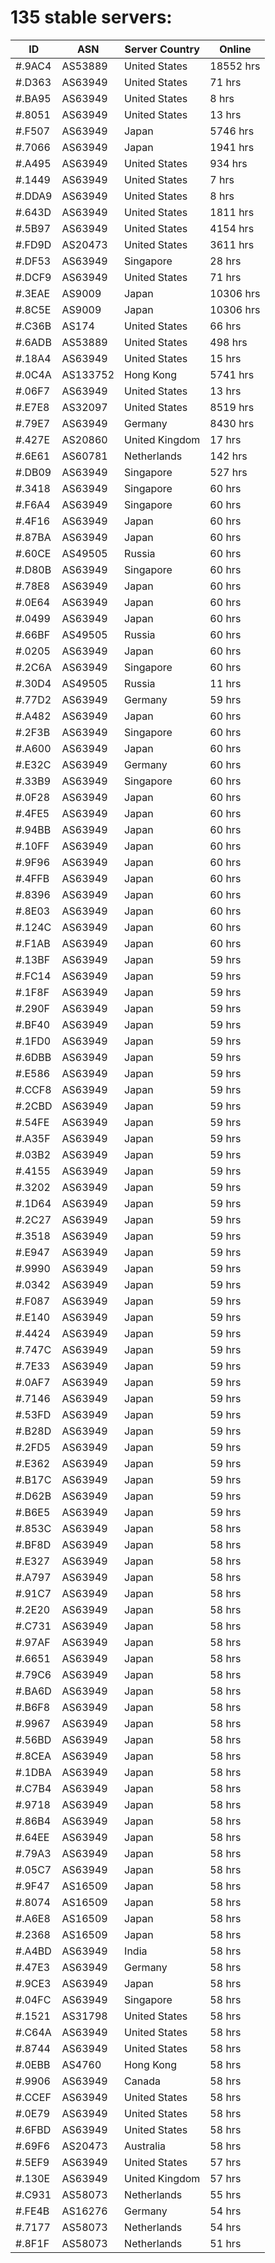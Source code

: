 # 135 stable servers:

| ID | ASN | Server Country | Online |
| ------ | ------ | ------ | ------ |
| #.9AC4 | AS53889 | United States | 18552 hrs |
| #.D363 | AS63949 | United States | 71 hrs |
| #.BA95 | AS63949 | United States | 8 hrs |
| #.8051 | AS63949 | United States | 13 hrs |
| #.F507 | AS63949 | Japan | 5746 hrs |
| #.7066 | AS63949 | Japan | 1941 hrs |
| #.A495 | AS63949 | United States | 934 hrs |
| #.1449 | AS63949 | United States | 7 hrs |
| #.DDA9 | AS63949 | United States | 8 hrs |
| #.643D | AS63949 | United States | 1811 hrs |
| #.5B97 | AS63949 | United States | 4154 hrs |
| #.FD9D | AS20473 | United States | 3611 hrs |
| #.DF53 | AS63949 | Singapore | 28 hrs |
| #.DCF9 | AS63949 | United States | 71 hrs |
| #.3EAE | AS9009 | Japan | 10306 hrs |
| #.8C5E | AS9009 | Japan | 10306 hrs |
| #.C36B | AS174 | United States | 66 hrs |
| #.6ADB | AS53889 | United States | 498 hrs |
| #.18A4 | AS63949 | United States | 15 hrs |
| #.0C4A | AS133752 | Hong Kong | 5741 hrs |
| #.06F7 | AS63949 | United States | 13 hrs |
| #.E7E8 | AS32097 | United States | 8519 hrs |
| #.79E7 | AS63949 | Germany | 8430 hrs |
| #.427E | AS20860 | United Kingdom | 17 hrs |
| #.6E61 | AS60781 | Netherlands | 142 hrs |
| #.DB09 | AS63949 | Singapore | 527 hrs |
| #.3418 | AS63949 | Singapore | 60 hrs |
| #.F6A4 | AS63949 | Singapore | 60 hrs |
| #.4F16 | AS63949 | Japan | 60 hrs |
| #.87BA | AS63949 | Japan | 60 hrs |
| #.60CE | AS49505 | Russia | 60 hrs |
| #.D80B | AS63949 | Singapore | 60 hrs |
| #.78E8 | AS63949 | Japan | 60 hrs |
| #.0E64 | AS63949 | Japan | 60 hrs |
| #.0499 | AS63949 | Japan | 60 hrs |
| #.66BF | AS49505 | Russia | 60 hrs |
| #.0205 | AS63949 | Japan | 60 hrs |
| #.2C6A | AS63949 | Singapore | 60 hrs |
| #.30D4 | AS49505 | Russia | 11 hrs |
| #.77D2 | AS63949 | Germany | 59 hrs |
| #.A482 | AS63949 | Japan | 60 hrs |
| #.2F3B | AS63949 | Singapore | 60 hrs |
| #.A600 | AS63949 | Japan | 60 hrs |
| #.E32C | AS63949 | Germany | 60 hrs |
| #.33B9 | AS63949 | Singapore | 60 hrs |
| #.0F28 | AS63949 | Japan | 60 hrs |
| #.4FE5 | AS63949 | Japan | 60 hrs |
| #.94BB | AS63949 | Japan | 60 hrs |
| #.10FF | AS63949 | Japan | 60 hrs |
| #.9F96 | AS63949 | Japan | 60 hrs |
| #.4FFB | AS63949 | Japan | 60 hrs |
| #.8396 | AS63949 | Japan | 60 hrs |
| #.8E03 | AS63949 | Japan | 60 hrs |
| #.124C | AS63949 | Japan | 60 hrs |
| #.F1AB | AS63949 | Japan | 60 hrs |
| #.13BF | AS63949 | Japan | 59 hrs |
| #.FC14 | AS63949 | Japan | 59 hrs |
| #.1F8F | AS63949 | Japan | 59 hrs |
| #.290F | AS63949 | Japan | 59 hrs |
| #.BF40 | AS63949 | Japan | 59 hrs |
| #.1FD0 | AS63949 | Japan | 59 hrs |
| #.6DBB | AS63949 | Japan | 59 hrs |
| #.E586 | AS63949 | Japan | 59 hrs |
| #.CCF8 | AS63949 | Japan | 59 hrs |
| #.2CBD | AS63949 | Japan | 59 hrs |
| #.54FE | AS63949 | Japan | 59 hrs |
| #.A35F | AS63949 | Japan | 59 hrs |
| #.03B2 | AS63949 | Japan | 59 hrs |
| #.4155 | AS63949 | Japan | 59 hrs |
| #.3202 | AS63949 | Japan | 59 hrs |
| #.1D64 | AS63949 | Japan | 59 hrs |
| #.2C27 | AS63949 | Japan | 59 hrs |
| #.3518 | AS63949 | Japan | 59 hrs |
| #.E947 | AS63949 | Japan | 59 hrs |
| #.9990 | AS63949 | Japan | 59 hrs |
| #.0342 | AS63949 | Japan | 59 hrs |
| #.F087 | AS63949 | Japan | 59 hrs |
| #.E140 | AS63949 | Japan | 59 hrs |
| #.4424 | AS63949 | Japan | 59 hrs |
| #.747C | AS63949 | Japan | 59 hrs |
| #.7E33 | AS63949 | Japan | 59 hrs |
| #.0AF7 | AS63949 | Japan | 59 hrs |
| #.7146 | AS63949 | Japan | 59 hrs |
| #.53FD | AS63949 | Japan | 59 hrs |
| #.B28D | AS63949 | Japan | 59 hrs |
| #.2FD5 | AS63949 | Japan | 59 hrs |
| #.E362 | AS63949 | Japan | 59 hrs |
| #.B17C | AS63949 | Japan | 59 hrs |
| #.D62B | AS63949 | Japan | 59 hrs |
| #.B6E5 | AS63949 | Japan | 59 hrs |
| #.853C | AS63949 | Japan | 58 hrs |
| #.BF8D | AS63949 | Japan | 58 hrs |
| #.E327 | AS63949 | Japan | 58 hrs |
| #.A797 | AS63949 | Japan | 58 hrs |
| #.91C7 | AS63949 | Japan | 58 hrs |
| #.2E20 | AS63949 | Japan | 58 hrs |
| #.C731 | AS63949 | Japan | 58 hrs |
| #.97AF | AS63949 | Japan | 58 hrs |
| #.6651 | AS63949 | Japan | 58 hrs |
| #.79C6 | AS63949 | Japan | 58 hrs |
| #.BA6D | AS63949 | Japan | 58 hrs |
| #.B6F8 | AS63949 | Japan | 58 hrs |
| #.9967 | AS63949 | Japan | 58 hrs |
| #.56BD | AS63949 | Japan | 58 hrs |
| #.8CEA | AS63949 | Japan | 58 hrs |
| #.1DBA | AS63949 | Japan | 58 hrs |
| #.C7B4 | AS63949 | Japan | 58 hrs |
| #.9718 | AS63949 | Japan | 58 hrs |
| #.86B4 | AS63949 | Japan | 58 hrs |
| #.64EE | AS63949 | Japan | 58 hrs |
| #.79A3 | AS63949 | Japan | 58 hrs |
| #.05C7 | AS63949 | Japan | 58 hrs |
| #.9F47 | AS16509 | Japan | 58 hrs |
| #.8074 | AS16509 | Japan | 58 hrs |
| #.A6E8 | AS16509 | Japan | 58 hrs |
| #.2368 | AS16509 | Japan | 58 hrs |
| #.A4BD | AS63949 | India | 58 hrs |
| #.47E3 | AS63949 | Germany | 58 hrs |
| #.9CE3 | AS63949 | Japan | 58 hrs |
| #.04FC | AS63949 | Singapore | 58 hrs |
| #.1521 | AS31798 | United States | 58 hrs |
| #.C64A | AS63949 | United States | 58 hrs |
| #.8744 | AS63949 | United States | 58 hrs |
| #.0EBB | AS4760 | Hong Kong | 58 hrs |
| #.9906 | AS63949 | Canada | 58 hrs |
| #.CCEF | AS63949 | United States | 58 hrs |
| #.0E79 | AS63949 | United States | 58 hrs |
| #.6FBD | AS63949 | United States | 58 hrs |
| #.69F6 | AS20473 | Australia | 58 hrs |
| #.5EF9 | AS63949 | United States | 57 hrs |
| #.130E | AS63949 | United Kingdom | 57 hrs |
| #.C931 | AS58073 | Netherlands | 55 hrs |
| #.FE4B | AS16276 | Germany | 54 hrs |
| #.7177 | AS58073 | Netherlands | 54 hrs |
| #.8F1F | AS58073 | Netherlands | 51 hrs |

